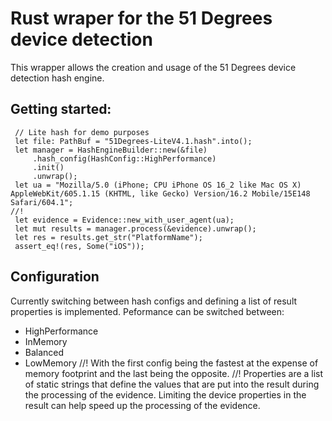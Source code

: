 # Rust wraper for the 51 Degrees device detection
This wrapper allows the creation and usage of the 51 Degrees device detection hash engine.
## Getting started:
```
 // Lite hash for demo purposes
 let file: PathBuf = "51Degrees-LiteV4.1.hash".into();
 let manager = HashEngineBuilder::new(&file)
     .hash_config(HashConfig::HighPerformance)
     .init()
     .unwrap();
 let ua = "Mozilla/5.0 (iPhone; CPU iPhone OS 16_2 like Mac OS X) AppleWebKit/605.1.15 (KHTML, like Gecko) Version/16.2 Mobile/15E148 Safari/604.1";
//!
 let evidence = Evidence::new_with_user_agent(ua);
 let mut results = manager.process(&evidence).unwrap();
 let res = results.get_str("PlatformName");
 assert_eq!(res, Some("iOS"));
```
## Configuration
Currently switching between hash configs and defining a list of result properties is
implemented.
Peformance can be switched between:
- HighPerformance
- InMemory
- Balanced
- LowMemory
//!
With the first config being the fastest at the expense of memory footprint and
the last being the opposite.
//!
Properties are a list of static strings that define the values that are put into the result
during the processing of the evidence.
Limiting the device properties in the result can help speed up the processing of the evidence.

